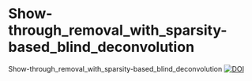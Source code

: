 # Show-through_removal_with_sparsity-based_blind_deconvolution
Show-through_removal_with_sparsity-based_blind_deconvolution
[![DOI](https://zenodo.org/badge/789806562.svg)](https://zenodo.org/doi/10.5281/zenodo.11016260)